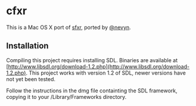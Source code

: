 cfxr
=====

This is a Mac OS X port of [sfxr](https://code.google.com/p/as3sfxr/), ported by
[@nevyn](http://twitter.com/nevyn).

Installation
------------

Compiling this project requires installing SDL. Binaries are available at
[http://www.libsdl.org/download-1.2.php](http://www.libsdl.org/download-1.2.php).
This project works with version 1.2 of SDL, newer versions have not yet been
tested.

Follow the instructions in the dmg file containting the SDL framework, copying
it to your /Library/Frameworks directory.

